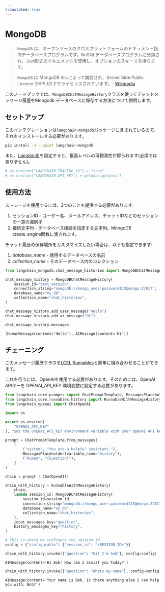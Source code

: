 ```yaml
---
translated: true
---
```


# MongoDB

>`MongoDB` は、オープンソースのクロスプラットフォームのドキュメント指向データベースプログラムです。NoSQLデータベースプログラムに分類され、`JSON`形式のドキュメントを使用し、オプションのスキーマを持ちます。

>`MongoDB` は MongoDB Inc.によって開発され、Server Side Public License (SSPL)の下でライセンスされています。- [Wikipedia](https://en.wikipedia.org/wiki/MongoDB)

このノートブックでは、`MongoDBChatMessageHistory`クラスを使ってチャットメッセージ履歴をMongodb データベースに保存する方法について説明します。

## セットアップ

このインテグレーションは`langchain-mongodb`パッケージに含まれているので、それをインストールする必要があります。

```bash
pip install -U --quiet langchain-mongodb
```

また、[LangSmith](https://smith.langchain.com/)を設定すると、最高レベルの可観測性が得られます(必須ではありません)。

```python
# os.environ["LANGCHAIN_TRACING_V2"] = "true"
# os.environ["LANGCHAIN_API_KEY"] = getpass.getpass()
```

## 使用方法

ストレージを使用するには、2つのことを提供する必要があります:

1. セッションID - ユーザー名、メールアドレス、チャットIDなどのセッションの一意の識別子
2. 接続文字列 - データベース接続を指定する文字列。MongoDB create_engine関数に渡されます。

チャット履歴の保存場所をカスタマイズしたい場合は、以下も指定できます:
1. *database_name* - 使用するデータベースの名前
1. *collection_name* - そのデータベース内のコレクション

```python
from langchain_mongodb.chat_message_histories import MongoDBChatMessageHistory

chat_message_history = MongoDBChatMessageHistory(
    session_id="test_session",
    connection_string="mongodb://mongo_user:password123@mongo:27017",
    database_name="my_db",
    collection_name="chat_histories",
)

chat_message_history.add_user_message("Hello")
chat_message_history.add_ai_message("Hi")
```

```python
chat_message_history.messages
```

```output
[HumanMessage(content='Hello'), AIMessage(content='Hi')]
```

## チェーニング

このメッセージ履歴クラスを[LCEL Runnables](/docs/expression_language/how_to/message_history)と簡単に組み合わせることができます。

これを行うには、OpenAIを使用する必要があります。そのためには、OpenAI APIキーを OPENAI_API_KEY 環境変数に設定する必要があります。

```python
from langchain_core.prompts import ChatPromptTemplate, MessagesPlaceholder
from langchain_core.runnables.history import RunnableWithMessageHistory
from langchain_openai import ChatOpenAI
```

```python
import os

assert os.environ[
    "OPENAI_API_KEY"
], "Set the OPENAI_API_KEY environment variable with your OpenAI API key."
```

```python
prompt = ChatPromptTemplate.from_messages(
    [
        ("system", "You are a helpful assistant."),
        MessagesPlaceholder(variable_name="history"),
        ("human", "{question}"),
    ]
)

chain = prompt | ChatOpenAI()
```

```python
chain_with_history = RunnableWithMessageHistory(
    chain,
    lambda session_id: MongoDBChatMessageHistory(
        session_id=session_id,
        connection_string="mongodb://mongo_user:password123@mongo:27017",
        database_name="my_db",
        collection_name="chat_histories",
    ),
    input_messages_key="question",
    history_messages_key="history",
)
```

```python
# This is where we configure the session id
config = {"configurable": {"session_id": "<SESSION_ID>"}}
```

```python
chain_with_history.invoke({"question": "Hi! I'm bob"}, config=config)
```

```output
AIMessage(content='Hi Bob! How can I assist you today?')
```

```python
chain_with_history.invoke({"question": "Whats my name"}, config=config)
```

```output
AIMessage(content='Your name is Bob. Is there anything else I can help you with, Bob?')
```
